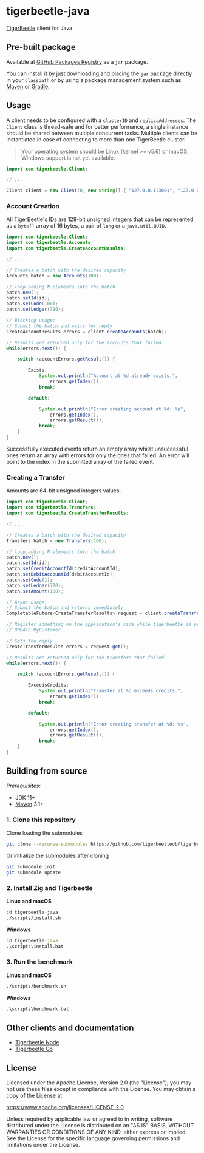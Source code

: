 # tigerbeetle-java

[TigerBeetle](https://github.com/tigerbeetledb/tigerbeetle) client for Java.


## Pre-built package

Available at [GitHub Packages Registry](https://github.com/orgs/tigerbeetledb/packages?repo_name=tigerbeetle-java) as a `jar` package.

You can install it by just downloading and placing the `jar` package directly in your `classpath` or by using a package management system such as [Maven](https://docs.github.com/en/packages/working-with-a-github-packages-registry/working-with-the-apache-maven-registry) or [Gradle](https://docs.github.com/en/packages/working-with-a-github-packages-registry/working-with-the-gradle-registry).

## Usage

A client needs to be configured with a `clusterID` and `replicaAddresses`. 
The `Client` class is thread-safe and for better performance, a single instance should be shared between multiple concurrent tasks.
Multiple clients can be instantiated in case of connecting to more than one TigerBeetle cluster.

> Your operating system should be Linux (kernel >= v5.6) or macOS. Windows support is not yet available.

```java
import com.tigerbeetle.Client;

// ...

Client client = new Client(0, new String[] { "127.0.0.1:3001", "127.0.0.1:3002", "127.0.0.1:3003" });
```

### Account Creation

All TigerBeetle's IDs are 128-bit unsigned integers that can be represented as a `byte[]` array of 16 bytes, a pair of `long` or a `java.util.UUID`.

```java
import com.tigerbeetle.Client;
import com.tigerbeetle.Accounts;
import com.tigerbeetle.CreateAccountResults;

// ...

// Creates a batch with the desired capacity
Accounts batch = new Accounts(100);

// loop adding N elements into the batch
batch.new();
batch.setId(id);
batch.setCode(100);
batch.setLedger(720);

// Blocking usage:
// Submit the batch and waits for reply
CreateAccountResults errors = client.createAccounts(batch);

// Results are returned only for the accounts that failed.
while(errors.next()) {

    switch (accountErrors.getResult()) {

        Exists:
            System.out.println("Account at %d already exists.",
                errors.getIndex());        
            break;

        default:

            System.out.println("Error creating account at %d: %s",
                errors.getIndex(),
                errors.getResult());
            break;
    }
}
```

Successfully executed events return an empty array whilst unsuccessful ones return an array with errors for only the ones that failed. An error will point to the index in the submitted array of the failed event.

### Creating a Transfer

Amounts are 64-bit unsigned integers values.

```java
import com.tigerbeetle.Client;
import com.tigerbeetle.Transfers;
import com.tigerbeetle.CreateTransferResults;

// ...

// Creates a batch with the desired capacity
Transfers batch = new Transfers(100);

// loop adding N elements into the batch
batch.new();
batch.setId(id);
batch.setCreditAccountId(creditAccountId);
batch.setDebitAccountId(debitAccountId);
batch.setCode(1);
batch.setLedger(720);
batch.setAmount(100);

// Async usage:
// Submit the batch and returns immediately
CompletableFuture<CreateTransferResults> request = client.createTransfersAsync(batch);

// Register something on the application's side while tigerbeetle is processing
// UPDATE MyCustomer ...

// Gets the reply
CreateTransferResults errors = request.get();

// Results are returned only for the transfers that failed.
while(errors.next()) {

    switch (accountErrors.getResult()) {

        ExceedsCredits:
            System.out.println("Transfer at %d exceeds credits.",
                errors.getIndex());        
            break;

        default:

            System.out.println("Error creating transfer at %d: %s",
                errors.getIndex(),
                errors.getResult());
            break;
    }
}    
```

## Building from source 

*Prerequisites:*

- JDK 11+
- [Maven](https://maven.apache.org) 3.1+

### 1. Clone this repository

Clone loading the submodules

```bash
git clone --recurse-submodules https://github.com/tigerbeetledb/tigerbeetle-java.git
```

Or initialize the submodules after cloning

```bash
git submodule init
git submodule update 
```
### 2. Install Zig and Tigerbeetle

**Linux and macOS**

```bash
cd tigerbeetle-java
./scripts/install.sh
```

**Windows**

```cmd
cd tigerbeetle-java
.\scripts\install.bat
```

### 3. Run the benchmark

**Linux and macOS**

```bash
./scripts/benchmark.sh
```

**Windows**

```cmd
.\scripts\benchmark.bat
```

## Other clients and documentation

- [Tigerbeetle Node](https://github.com/tigerbeetledb/tigerbeetle-node)
- [Tigerbeetle Go](https://github.com/tigerbeetledb/tigerbeetle-go)

## License

Licensed under the Apache License, Version 2.0 (the "License"); you may not use these files except in compliance with the License. You may obtain a copy of the License at

https://www.apache.org/licenses/LICENSE-2.0

Unless required by applicable law or agreed to in writing, software distributed under the License is distributed on an "AS IS" BASIS, WITHOUT WARRANTIES OR CONDITIONS OF ANY KIND, either express or implied. See the License for the specific language governing permissions and limitations under the License.
